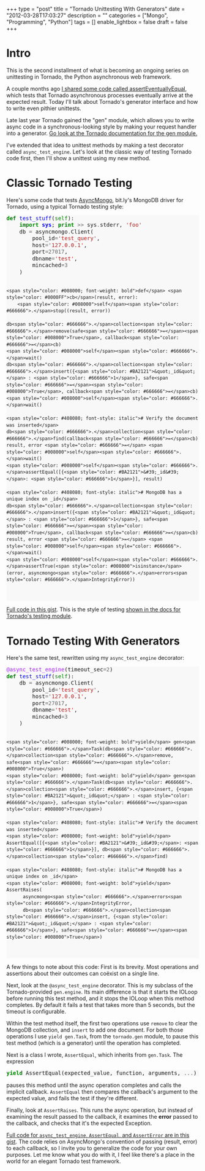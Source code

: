 +++
type = "post"
title = "Tornado Unittesting With Generators"
date = "2012-03-28T17:03:27"
description = ""
categories = ["Mongo", "Programming", "Python"]
tags = []
enable_lightbox = false
draft = false
+++

<h1 id="intro">Intro</h1>
<p>This is the second installment of what is becoming an ongoing series on
unittesting in Tornado, the Python asynchronous web framework.</p>
<p>A couple months ago <a href="/blog/tornado-unittesting-eventually-correct/">I shared some code called
assertEventuallyEqual</a>,
which tests that Tornado asynchronous processes eventually arrive at the
expected result. Today I'll talk about Tornado's generator interface and
how to write even pithier unittests.</p>
<p>Late last year Tornado gained the "gen" module, which allows you to
write async code in a synchronous-looking style by making your request
handler into a generator. <a href="http://www.tornadoweb.org/en/latest/gen.html">Go look at the Tornado documentation for the
gen module.</a></p>
<p>I've extended that idea to unittest methods by making a test decorator
called <code>async_test_engine</code>. Let's look at the classic way of testing
Tornado code first, then I'll show a unittest using my new method.</p>
<h1 id="classic-tornado-testing">Classic Tornado Testing</h1>
<p>Here's some code that tests
<a href="https://github.com/bitly/asyncmongo">AsyncMongo</a>, bit.ly's MongoDB
driver for Tornado, using a typical Tornado testing style:</p>
<div class="codehilite" style="background: #f8f8f8"><pre style="line-height: 125%"><span style="color: #008000; font-weight: bold">def</span> <span style="color: #0000FF">test_stuff</span>(<span style="color: #008000">self</span>):
    <span style="color: #008000; font-weight: bold">import</span> <span style="color: #0000FF; font-weight: bold">sys</span>; <span style="color: #008000; font-weight: bold">print</span> <span style="color: #666666">&gt;&gt;</span> sys<span style="color: #666666">.</span>stderr, <span style="color: #BA2121">&#39;foo&#39;</span>
    db <span style="color: #666666">=</span> asyncmongo<span style="color: #666666">.</span>Client(
        pool_id<span style="color: #666666">=</span><span style="color: #BA2121">&#39;test_query&#39;</span>,
        host<span style="color: #666666">=</span><span style="color: #BA2121">&#39;127.0.0.1&#39;</span>,
        port<span style="color: #666666">=27017</span>,
        dbname<span style="color: #666666">=</span><span style="color: #BA2121">&#39;test&#39;</span>,
        mincached<span style="color: #666666">=3</span>
    )

    <span style="color: #008000; font-weight: bold">def</span> <span style="color: #0000FF">cb</span>(result, error):
        <span style="color: #008000">self</span><span style="color: #666666">.</span>stop((result, error))

    db<span style="color: #666666">.</span>collection<span style="color: #666666">.</span>remove(safe<span style="color: #666666">=</span><span style="color: #008000">True</span>, callback<span style="color: #666666">=</span>cb)
    <span style="color: #008000">self</span><span style="color: #666666">.</span>wait()
    db<span style="color: #666666">.</span>collection<span style="color: #666666">.</span>insert({<span style="color: #BA2121">&quot;_id&quot;</span> : <span style="color: #666666">1</span>}, safe<span style="color: #666666">=</span><span style="color: #008000">True</span>, callback<span style="color: #666666">=</span>cb)
    <span style="color: #008000">self</span><span style="color: #666666">.</span>wait()

    <span style="color: #408080; font-style: italic"># Verify the document was inserted</span>
    db<span style="color: #666666">.</span>collection<span style="color: #666666">.</span>find(callback<span style="color: #666666">=</span>cb)
    result, error <span style="color: #666666">=</span> <span style="color: #008000">self</span><span style="color: #666666">.</span>wait()
    <span style="color: #008000">self</span><span style="color: #666666">.</span>assertEqual([{<span style="color: #BA2121">&#39;_id&#39;</span>: <span style="color: #666666">1</span>}], result)

    <span style="color: #408080; font-style: italic"># MongoDB has a unique index on _id</span>
    db<span style="color: #666666">.</span>collection<span style="color: #666666">.</span>insert({<span style="color: #BA2121">&quot;_id&quot;</span> : <span style="color: #666666">1</span>}, safe<span style="color: #666666">=</span><span style="color: #008000">True</span>, callback<span style="color: #666666">=</span>cb)
    result, error <span style="color: #666666">=</span> <span style="color: #008000">self</span><span style="color: #666666">.</span>wait()
    <span style="color: #008000">self</span><span style="color: #666666">.</span>assertTrue(<span style="color: #008000">isinstance</span>(error, asyncmongo<span style="color: #666666">.</span>errors<span style="color: #666666">.</span>IntegrityError))
</pre></div>


<p><a href="https://gist.github.com/2230276">Full code in this gist</a>.&nbsp;This is the
style of testing <a href="http://www.tornadoweb.org/en/latest/testing.html">shown in the docs for Tornado's testing
module</a>.</p>
<h1 id="tornado-testing-with-generators">Tornado Testing With Generators</h1>
<p>Here's the same test, rewritten using my <code>async_test_engine</code> decorator:</p>
<div class="codehilite" style="background: #f8f8f8"><pre style="line-height: 125%"><span style="color: #AA22FF">@async_test_engine</span>(timeout_sec<span style="color: #666666">=2</span>)
<span style="color: #008000; font-weight: bold">def</span> <span style="color: #0000FF">test_stuff</span>(<span style="color: #008000">self</span>):
    db <span style="color: #666666">=</span> asyncmongo<span style="color: #666666">.</span>Client(
        pool_id<span style="color: #666666">=</span><span style="color: #BA2121">&#39;test_query&#39;</span>,
        host<span style="color: #666666">=</span><span style="color: #BA2121">&#39;127.0.0.1&#39;</span>,
        port<span style="color: #666666">=27017</span>,
        dbname<span style="color: #666666">=</span><span style="color: #BA2121">&#39;test&#39;</span>,
        mincached<span style="color: #666666">=3</span>
    )

    <span style="color: #008000; font-weight: bold">yield</span> gen<span style="color: #666666">.</span>Task(db<span style="color: #666666">.</span>collection<span style="color: #666666">.</span>remove, safe<span style="color: #666666">=</span><span style="color: #008000">True</span>)
    <span style="color: #008000; font-weight: bold">yield</span> gen<span style="color: #666666">.</span>Task(db<span style="color: #666666">.</span>collection<span style="color: #666666">.</span>insert, {<span style="color: #BA2121">&quot;_id&quot;</span> : <span style="color: #666666">1</span>}, safe<span style="color: #666666">=</span><span style="color: #008000">True</span>)

    <span style="color: #408080; font-style: italic"># Verify the document was inserted</span>
    <span style="color: #008000; font-weight: bold">yield</span> AssertEqual([{<span style="color: #BA2121">&#39;_id&#39;</span>: <span style="color: #666666">1</span>}], db<span style="color: #666666">.</span>collection<span style="color: #666666">.</span>find)

    <span style="color: #408080; font-style: italic"># MongoDB has a unique index on _id</span>
    <span style="color: #008000; font-weight: bold">yield</span> AssertRaises(
          asyncmongo<span style="color: #666666">.</span>errors<span style="color: #666666">.</span>IntegrityError,
          db<span style="color: #666666">.</span>collection<span style="color: #666666">.</span>insert, {<span style="color: #BA2121">&quot;_id&quot;</span> : <span style="color: #666666">1</span>}, safe<span style="color: #666666">=</span><span style="color: #008000">True</span>)
</pre></div>


<p>A few things to note about this code: First is its brevity. Most
operations and assertions about their outcomes can co&euml;xist on a single
line.</p>
<p>Next, look at the <code>@async_test_engine</code> decorator. This is my subclass of
the Tornado-provided <code>gen.engine</code>. Its main difference is that it starts
the IOLoop before running this test method, and it stops the IOLoop when
this method completes. By default it fails a test that takes more than 5
seconds, but the timeout is configurable.</p>
<p>Within the test method itself, the first two operations use <code>remove</code> to
clear the MongoDB collection, and <code>insert</code> to add one document. For both
those operations I use <code>yield gen.Task</code>, from the <code>tornado.gen</code> module,
to pause this test method (which is a generator) until the operation has
completed.</p>
<p>Next is a class I wrote, <code>AssertEqual</code>, which inherits from <code>gen.Task</code>.
The expression</p>
<div class="codehilite" style="background: #f8f8f8"><pre style="line-height: 125%"><span style="color: #008000; font-weight: bold">yield</span> AssertEqual(expected_value, function, arguments, <span style="color: #666666">...</span>)
</pre></div>


<p>pauses this method until the async operation completes and calls the
implicit callback. <code>AssertEqual</code> then compares the callback's argument
to the expected value, and fails the test if they're different.</p>
<p>Finally, look at <code>AssertRaises</code>. This runs the async operation, but
instead of examining the result passed to the callback, it examines the
<strong>error</strong> passed to the callback, and checks that it's the expected
Exception.</p>
<p><a href="https://gist.github.com/2229985">Full code for <code>async_test_engine</code>, <code>AssertEqual</code>, and <code>AssertError</code> are
in this gist</a>. The code relies on
AsyncMongo's convention of passing (result, error) to each callback, so
I invite you to generalize the code for your own purposes. Let me know
what you do with it, I feel like there's a place in the world for an
elegant Tornado test framework.</p>
    